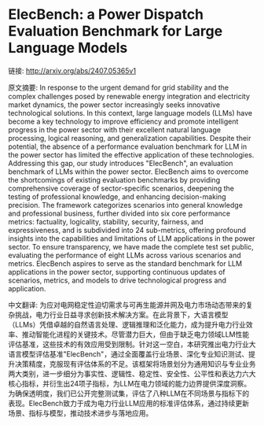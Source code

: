 # ElecBench: a Power Dispatch Evaluation Benchmark for Large Language Models

链接: http://arxiv.org/abs/2407.05365v1

原文摘要:
In response to the urgent demand for grid stability and the complex
challenges posed by renewable energy integration and electricity market
dynamics, the power sector increasingly seeks innovative technological
solutions. In this context, large language models (LLMs) have become a key
technology to improve efficiency and promote intelligent progress in the power
sector with their excellent natural language processing, logical reasoning, and
generalization capabilities. Despite their potential, the absence of a
performance evaluation benchmark for LLM in the power sector has limited the
effective application of these technologies. Addressing this gap, our study
introduces "ElecBench", an evaluation benchmark of LLMs within the power
sector. ElecBench aims to overcome the shortcomings of existing evaluation
benchmarks by providing comprehensive coverage of sector-specific scenarios,
deepening the testing of professional knowledge, and enhancing decision-making
precision. The framework categorizes scenarios into general knowledge and
professional business, further divided into six core performance metrics:
factuality, logicality, stability, security, fairness, and expressiveness, and
is subdivided into 24 sub-metrics, offering profound insights into the
capabilities and limitations of LLM applications in the power sector. To ensure
transparency, we have made the complete test set public, evaluating the
performance of eight LLMs across various scenarios and metrics. ElecBench
aspires to serve as the standard benchmark for LLM applications in the power
sector, supporting continuous updates of scenarios, metrics, and models to
drive technological progress and application.

中文翻译:
为应对电网稳定性迫切需求与可再生能源并网及电力市场动态带来的复杂挑战，电力行业日益寻求创新技术解决方案。在此背景下，大语言模型（LLMs）凭借卓越的自然语言处理、逻辑推理和泛化能力，成为提升电力行业效率、推动智能化进程的关键技术。尽管潜力巨大，但由于缺乏电力领域LLM性能评估基准，这些技术的有效应用受到限制。针对这一空白，本研究推出电力行业大语言模型评估基准"ElecBench"，通过全面覆盖行业场景、深化专业知识测试、提升决策精度，克服现有评估体系的不足。该框架将场景划分为通用知识与专业业务两大类别，进一步细分为事实性、逻辑性、稳定性、安全性、公平性和表达力六大核心指标，并衍生出24项子指标，为LLM在电力领域的能力边界提供深度洞察。为确保透明度，我们已公开完整测试集，评估了八种LLM在不同场景与指标下的表现。ElecBench致力于成为电力行业LLM应用的标准评估体系，通过持续更新场景、指标与模型，推动技术进步与落地应用。
